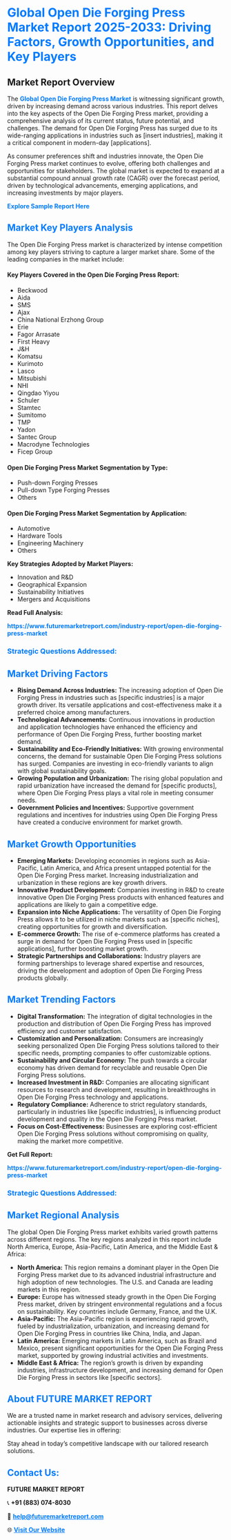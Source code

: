 <h1 style="color: #007BFF;">Global Open Die Forging Press Market Report 2025-2033: Driving Factors, Growth Opportunities, and Key Players</h1>

<section id="overview">
<h2>Market Report Overview</h2>
<p>The <a href="https://www.futuremarketreport.com/industry-report/open-die-forging-press-market" style="color: #007BFF; text-decoration: none;"><strong>Global Open Die Forging Press Market</strong></a> is witnessing significant growth, driven by increasing demand across various industries. This report delves into the key aspects of the Open Die Forging Press market, providing a comprehensive analysis of its current status, future potential, and challenges. The demand for Open Die Forging Press has surged due to its wide-ranging applications in industries such as [insert industries], making it a critical component in modern-day [applications].</p>
<p>As consumer preferences shift and industries innovate, the Open Die Forging Press market continues to evolve, offering both challenges and opportunities for stakeholders. The global market is expected to expand at a substantial compound annual growth rate (CAGR) over the forecast period, driven by technological advancements, emerging applications, and increasing investments by major players.</p>
</section>

<section id="overview">
<p><a href="https://www.futuremarketreport.com/request-sample/reportId=52234" style="color: #007BFF; text-decoration: none;"><strong>Explore Sample Report Here</strong></a></p>
</section>

<section id="key-players">
<h2 style="color: #007BFF;">Market Key Players Analysis</h2>
<p>The Open Die Forging Press market is characterized by intense competition among key players striving to capture a larger market share. Some of the leading companies in the market include:</p>
<h4>Key Players Covered in the Open Die Forging Press Report:</h4>
<ul><li>Beckwood</li><li>Aida</li><li>SMS</li><li>Ajax</li><li>China National Erzhong Group</li><li>Erie</li><li>Fagor Arrasate</li><li>First Heavy</li><li>J&amp;H</li><li>Komatsu</li><li>Kurimoto</li><li>Lasco</li><li>Mitsubishi</li><li>NHI</li><li>Qingdao Yiyou</li><li>Schuler</li><li>Stamtec</li><li>Sumitomo</li><li>TMP</li><li>Yadon</li><li>Santec Group</li><li>Macrodyne Technologies</li><li>Ficep Group</li></ul>
<h4>Open Die Forging Press Market Segmentation by Type:</h4>
<ul><li>Push-down Forging Presses</li><li>Pull-down Type Forging Presses</li><li>Others</li></ul>

<h4>Open Die Forging Press Market Segmentation by Application:</h4>
<ul><li>Automotive</li><li>Hardware Tools</li><li>Engineering Machinery</li><li>Others</li></ul>
<p><strong>Key Strategies Adopted by Market Players:</strong></p>
<ul>
<li>Innovation and R&D</li>
<li>Geographical Expansion</li>
<li>Sustainability Initiatives</li>
<li>Mergers and Acquisitions</li>
</ul>
</section>

<section>
<p><strong>Read Full Analysis: </strong></p><a href="https://www.futuremarketreport.com/industry-report/open-die-forging-press-market" style="color: #007BFF; text-decoration: none;"><strong>https://www.futuremarketreport.com/industry-report/open-die-forging-press-market</strong></a>
<h3 style="color: #007BFF;">Strategic Questions Addressed:</h3>
</section>

<section id="driving-factors">
<h2 style="color: #007BFF;">Market Driving Factors</h2>
<ul>
<li><strong>Rising Demand Across Industries:</strong> The increasing adoption of Open Die Forging Press in industries such as [specific industries] is a major growth driver. Its versatile applications and cost-effectiveness make it a preferred choice among manufacturers.</li>
<li><strong>Technological Advancements:</strong> Continuous innovations in production and application technologies have enhanced the efficiency and performance of Open Die Forging Press, further boosting market demand.</li>
<li><strong>Sustainability and Eco-Friendly Initiatives:</strong> With growing environmental concerns, the demand for sustainable Open Die Forging Press solutions has surged. Companies are investing in eco-friendly variants to align with global sustainability goals.</li>
<li><strong>Growing Population and Urbanization:</strong> The rising global population and rapid urbanization have increased the demand for [specific products], where Open Die Forging Press plays a vital role in meeting consumer needs.</li>
<li><strong>Government Policies and Incentives:</strong> Supportive government regulations and incentives for industries using Open Die Forging Press have created a conducive environment for market growth.</li>
</ul>
</section>

<section id="growth-opportunities">
<h2 style="color: #007BFF;">Market Growth Opportunities</h2>
<ul>
<li><strong>Emerging Markets:</strong> Developing economies in regions such as Asia-Pacific, Latin America, and Africa present untapped potential for the Open Die Forging Press market. Increasing industrialization and urbanization in these regions are key growth drivers.</li>
<li><strong>Innovative Product Development:</strong> Companies investing in R&D to create innovative Open Die Forging Press products with enhanced features and applications are likely to gain a competitive edge.</li>
<li><strong>Expansion into Niche Applications:</strong> The versatility of Open Die Forging Press allows it to be utilized in niche markets such as [specific niches], creating opportunities for growth and diversification.</li>
<li><strong>E-commerce Growth:</strong> The rise of e-commerce platforms has created a surge in demand for Open Die Forging Press used in [specific applications], further boosting market growth.</li>
<li><strong>Strategic Partnerships and Collaborations:</strong> Industry players are forming partnerships to leverage shared expertise and resources, driving the development and adoption of Open Die Forging Press products globally.</li>
</ul>
</section>

<section id="trending-factors">
<h2 style="color: #007BFF;">Market Trending Factors</h2>
<ul>
<li><strong>Digital Transformation:</strong> The integration of digital technologies in the production and distribution of Open Die Forging Press has improved efficiency and customer satisfaction.</li>
<li><strong>Customization and Personalization:</strong> Consumers are increasingly seeking personalized Open Die Forging Press solutions tailored to their specific needs, prompting companies to offer customizable options.</li>
<li><strong>Sustainability and Circular Economy:</strong> The push towards a circular economy has driven demand for recyclable and reusable Open Die Forging Press solutions.</li>
<li><strong>Increased Investment in R&D:</strong> Companies are allocating significant resources to research and development, resulting in breakthroughs in Open Die Forging Press technology and applications.</li>
<li><strong>Regulatory Compliance:</strong> Adherence to strict regulatory standards, particularly in industries like [specific industries], is influencing product development and quality in the Open Die Forging Press market.</li>
<li><strong>Focus on Cost-Effectiveness:</strong> Businesses are exploring cost-efficient Open Die Forging Press solutions without compromising on quality, making the market more competitive.</li>
</ul>
</section>

<section>
<p><strong>Get Full Report: </strong></p><a href="https://www.futuremarketreport.com/industry-report/open-die-forging-press-market" style="color: #007BFF; text-decoration: none;"><strong>https://www.futuremarketreport.com/industry-report/open-die-forging-press-market</strong></a>
<h3 style="color: #007BFF;">Strategic Questions Addressed:</h3>
</section>


<section id="regional-analysis">
<h2 style="color: #007BFF;">Market Regional Analysis</h2>
<p>The global Open Die Forging Press market exhibits varied growth patterns across different regions. The key regions analyzed in this report include North America, Europe, Asia-Pacific, Latin America, and the Middle East & Africa:</p>
<ul>
<li><strong>North America:</strong> This region remains a dominant player in the Open Die Forging Press market due to its advanced industrial infrastructure and high adoption of new technologies. The U.S. and Canada are leading markets in this region.</li>
<li><strong>Europe:</strong> Europe has witnessed steady growth in the Open Die Forging Press market, driven by stringent environmental regulations and a focus on sustainability. Key countries include Germany, France, and the U.K.</li>
<li><strong>Asia-Pacific:</strong> The Asia-Pacific region is experiencing rapid growth, fueled by industrialization, urbanization, and increasing demand for Open Die Forging Press in countries like China, India, and Japan.</li>
<li><strong>Latin America:</strong> Emerging markets in Latin America, such as Brazil and Mexico, present significant opportunities for the Open Die Forging Press market, supported by growing industrial activities and investments.</li>
<li><strong>Middle East & Africa:</strong> The region’s growth is driven by expanding industries, infrastructure development, and increasing demand for Open Die Forging Press in sectors like [specific sectors].</li>
</ul>
</section>

<footer>
<h2 style="color: #007BFF;">About FUTURE MARKET REPORT</h2>
<p>We are a trusted name in market research and advisory services, delivering actionable insights and strategic support to businesses across diverse industries. Our expertise lies in offering:</p>

<p>Stay ahead in today’s competitive landscape with our tailored research solutions.</p>

<h2 style="color: #007BFF;">Contact Us:</h2>
<p><strong>FUTURE MARKET REPORT</strong></p>
<p>📞 <strong>+91 (883) 074-8030</strong></p>
<p>📧 <strong><a href="mailto:help@futuremarketreport.com" style="color: #007BFF;">help@futuremarketreport.com</a></strong></p>
<p>🌐 <strong><a href="https://www.futuremarketreport.com/" style="color: #007BFF;">Visit Our Website</a></strong></p>
</footer>